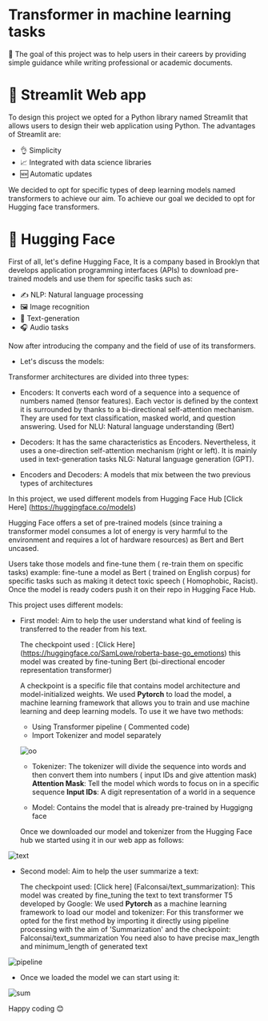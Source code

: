# Transformer in machine learning tasks

🎯 The goal of this project was to help users in their careers by providing simple guidance while writing professional or academic documents.

# 🐍 Streamlit Web app

To design this project we opted for a Python library named Streamlit that allows users to design their web application using Python.
The advantages of Streamlit are:

* 👌 Simplicity
* 📈 Integrated with data science libraries
* 🆕 Automatic updates


We decided to opt for specific types of deep learning models named transformers to achieve our aim. 
To achieve our goal we decided to opt for Hugging face transformers.

# 🤗 Hugging Face
First of all, let's define Hugging Face, It is a company based in Brooklyn that develops application programming interfaces (APIs) to download pre-trained models and use them for specific tasks such as:

* ✍️ NLP: Natural language processing
* 🖼️ Image recognition
* 📝 Text-generation
* 🎧 Audio tasks

Now after introducing the company and the field of use of its transformers. 

* Let's discuss the models:

Transformer architectures  are divided into three types:

* Encoders: It converts each word of a sequence into a sequence of numbers named (tensor features). Each vector is defined by the context it is surrounded by thanks to a bi-directional self-attention mechanism.
  They are used for text classification, masked world, and question answering. Used for NLU: Natural language understanding (Bert)
  
* Decoders: It has the same characteristics as Encoders. Nevertheless, it uses a one-direction self-attention mechanism (right or left). It is mainly used in text-generation tasks NLG: Natural language generation (GPT).
  
* Encoders and Decoders: A models that mix between the two previous types of architectures

In this project, we used different models from Hugging Face Hub [Click Here] (https://huggingface.co/models)

Hugging Face offers a set of pre-trained models (since training a transformer model consumes a lot of energy is very harmful to the environment and requires a lot of hardware resources) as Bert and Bert uncased.

Users take those models and fine-tune them ( re-train them on specific tasks) example: fine-tune a model as Bert ( trained on English corpus) for specific tasks such as making it detect toxic speech ( Homophobic, Racist). Once the model is ready coders push it on their repo in Hugging Face Hub.

This project uses different models:

* First model: Aim to help the user understand what kind of feeling is transferred to the reader from his text.
  
  The checkpoint used : [Click Here] (https://huggingface.co/SamLowe/roberta-base-go_emotions) this model was created by fine-tuning Bert (bi-directional encoder representation transformer)

  A checkpoint is a specific file that contains model architecture and model-initialized weights.
  We used **Pytorch** to load the model, a machine learning framework that allows you to train and use machine learning and deep learning models. 
  To use it we have two methods:
  
  * Using Transformer pipeline ( Commented code)
  * Import Tokenizer and model separately
    
  ![oo](https://github.com/SkanderBahrini/Hate-speech-detection--Transformer/assets/74383561/e054f91a-c2f6-4817-a469-8cc3418c8ca1)

  * Tokenizer: The tokenizer will divide the sequence into words and then convert them into numbers ( input IDs and give attention mask)
    **Attention Mask**: Tell the model which words to focus on in a specific sequence
    **Input IDs**: A digit representation of a world in a sequence

  * Model: Contains the model that is already pre-trained by Huggigng face

  Once we downloaded our model and tokenizer from the Hugging Face hub we started using it in our web app as follows:
  
![text](https://github.com/SkanderBahrini/Hate-speech-detection--Transformer/assets/74383561/d343f33a-f922-448d-9d48-35ce68aab29b)

* Second model: Aim to help the user summarize a text:

  The checkpoint used: [Click here] (Falconsai/text_summarization): This model was created by fine_tuning the text to text transformer T5 developed by Google:
  We used **Pytorch** as a machine learning framework to load our model and tokenizer:
  For this transformer we opted for the first method by importing it directly using pipeline processing with the aim of 'Summarization' and the checkpoint: Falconsai/text_summarization
  You need also to have precise max_length and minimum_length of generated text
  
![pipeline](https://github.com/SkanderBahrini/Transformers-Project/assets/74383561/18722b80-fc0a-4cde-8e82-090e4913ade0)

* Once we loaded the model we can start using it:

![sum](https://github.com/SkanderBahrini/Transformers-Project/assets/74383561/65a60627-3cb4-429c-9a3a-e80bf55fcb3d)


Happy coding 😊


  


